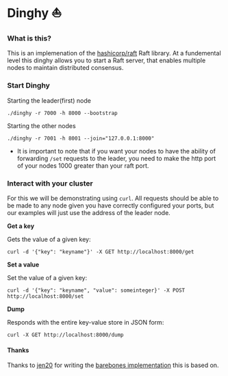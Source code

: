 # Dinghy :boat:


### What is this?
This is an implemenation of the [hashicorp/raft](https://github.com/hashicorp/raft) Raft library. At a fundemental level this dinghy allows you to start a Raft server, that enables multiple nodes to maintain distributed consensus.

### Start Dinghy


Starting the leader(first) node

```
./dinghy -r 7000 -h 8000 --bootstrap
```

Starting the other nodes

```
./dinghy -r 7001 -h 8001 --join="127.0.0.1:8000"
```

* It is important to note that if you want your nodes to have the ability of forwarding ```/set``` requests to the leader, you need to make the http port of your nodes 1000 greater than your raft port.

### Interact with your cluster

For this we will be demonstrating using ```curl```. All requests should be able to be made to any node given you have correctly configured your ports, but our examples will just use the address of the leader node.

**Get a key**

Gets the value of a given key:

```
curl -d '{"key": "keyname"}' -X GET http://localhost:8000/get
```

**Set a value**

Set the value of a given key:

```
curl -d '{"key": "keyname", "value": someinteger}' -X POST http://localhost:8000/set
```

**Dump**

Responds with the entire key-value store in JSON form:

```
curl -X GET http://localhost:8000/dump
```


#### Thanks
Thanks to [jen20](https://github.com/jen20) for writing the [barebones implementation](http://github.com/jen20/hashiconf-raft) this is based on.
